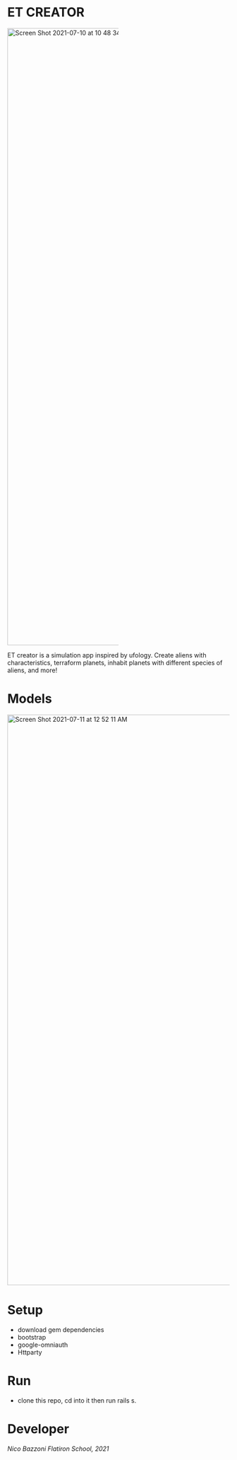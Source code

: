 # ET CREATOR
<img width="1395" alt="Screen Shot 2021-07-10 at 10 48 34 PM" src="https://user-images.githubusercontent.com/73714925/125181294-81fa2180-e1d1-11eb-9f2e-08b4832e3de2.png" style="max-width:50%;">


ET creator is a simulation app inspired by ufology. Create aliens with characteristics, terraform planets, inhabit planets with different species of aliens, and more!  

# Models 
<img width="1290" alt="Screen Shot 2021-07-11 at 12 52 11 AM" src="https://user-images.githubusercontent.com/73714925/125183359-0190ec00-e1e4-11eb-9879-76b4f963008c.png">

# Setup
* download gem dependencies
* bootstrap 
* google-omniauth 
* Httparty

# Run
* clone this repo, cd into it then run rails s. 

# Developer
*Nico Bazzoni*
*Flatiron School, 2021* 
